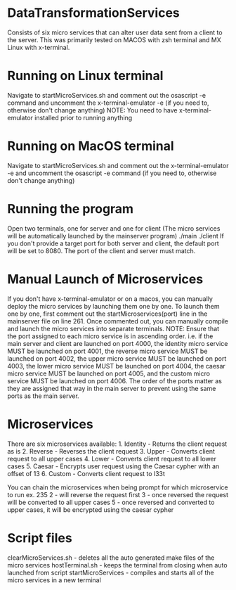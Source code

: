# DataTransformationServices

Consists of six micro services that can alter user data sent from a client to the server.
This was primarily tested on MACOS with zsh terminal and MX Linux with x-terminal.

# Running on Linux terminal

Navigate to startMicroServices.sh and comment out the osascript -e command and uncomment the  x-terminal-emulator -e (if you need to, otherwise don't change anything)
NOTE: You need to have x-terminal-emulator installed prior to running anything

# Running on MacOS terminal

Navigate to startMicroServices.sh and comment out the x-terminal-emulator -e and uncomment the osascript -e command (if you need to, otherwise don't change anything)

# Running the program

Open two terminals, one for server and one for client (The micro services will be automatically launched by the mainserver program)
./main <Target Port>
./client <Target Port>
If you don't provide a target port for both server and client, the default port will be set to 8080.
The port of the client and server must match.

# Manual Launch of Microservices

If you don't have x-terminal-emulator or on a macos, you can manually deploy the micro services by launching them one by one. To launch them one by one, first comment out the startMicroservices(port) line in the mainserver file on line 261. Once commented out, you can manually compile and launch the micro services into separate terminals.
NOTE: Ensure that the port assigned to each micro service is in ascending order.
i.e. if the main server and client are launched on port 4000, the identity micro service MUST be launched on port 4001, the reverse micro service MUST be launched on port 4002, the upper micro service MUST be launched on port 4003, the lower micro service MUST be launched on port 4004, the caesar micro service MUST be launched on port 4005, and the custom micro service MUST be launched on port 4006.
The order of the ports matter as they are assigned that way in the main server to prevent using the same ports as the main server.

# Microservices

There are six microservices available: 
    1. Identity 
        - Returns the client request as is 
    2. Reverse 
        - Reverses the client request 
    3. Upper 
        - Converts client request to all upper cases 
    4. Lower 
        - Converts client request to all lower cases 
    5. Caesar 
        - Encrypts user request using the Caesar cypher with an offset of 13 
    6. Custom 
        - Converts client request to l33t

You can chain the microservices when being prompt for which microservice to run
ex. 235
2 - will reverse the request first
3 - once reversed the request will be converted to all upper cases
5 - once reversed and converted to upper cases, it will be encrypted using the caesar cypher

# Script files
clearMicroServices.sh - deletes all the auto generated make files of the micro services
hostTerminal.sh - keeps the terminal from closing when auto launched from script
startMicroServices - compiles and starts all of the micro services in a new terminal